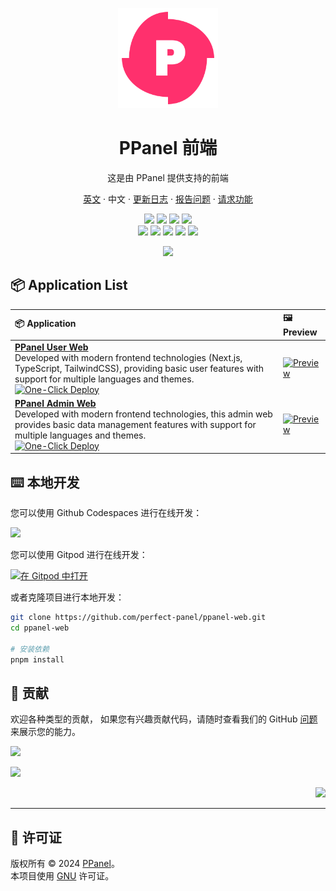 <a name="readme-top"></a>

<div align="center">

<img width="160" src="https://raw.githubusercontent.com/perfect-panel/ppanel-assets/refs/heads/main/logo.svg">

<h1>PPanel 前端</h1>

这是由 PPanel 提供支持的前端

[英文](./README.md)
·
中文
·
[更新日志](./CHANGELOG.md)
·
[报告问题][issues-link]
·
[请求功能][issues-link]

<!-- SHIELD GROUP -->

[![][github-release-shield]][github-release-link]
[![][github-releasedate-shield]][github-releasedate-link]
[![][github-action-test-shield]][github-action-test-link]
[![][github-action-release-shield]][github-action-release-link]<br/>
[![][github-contributors-shield]][github-contributors-link]
[![][github-forks-shield]][github-forks-link]
[![][github-stars-shield]][github-stars-link]
[![][github-issues-shield]][github-issues-link]
[![][github-license-shield]][github-license-link]

![][split]

</div>

## 📦 Application List

| 📦 Application                                                                                                                                                                                                                                                                                                                                | 🖼️ Preview                                                     |
| :-------------------------------------------------------------------------------------------------------------------------------------------------------------------------------------------------------------------------------------------------------------------------------------------------------------------------------------------- | :------------------------------------------------------------- |
| [**PPanel User Web**][ppanel-user-web-github]<br/>Developed with modern frontend technologies (Next.js, TypeScript, TailwindCSS), providing basic user features with support for multiple languages and themes.<br/>[![One-Click Deploy](https://img.shields.io/badge/Deploy%20with-Vercel-blue?style=for-the-badge)][ppanel-user-web-deploy] | [![Preview][ppanel-user-web-cover]][ppanel-user-web-github]    |
| [**PPanel Admin Web**][ppanel-admin-web-github]<br/>Developed with modern frontend technologies, this admin web provides basic data management features with support for multiple languages and themes.<br/>[![One-Click Deploy](https://img.shields.io/badge/Deploy%20with-Vercel-blue?style=for-the-badge)][ppanel-admin-web-deploy]        | [![Preview][ppanel-admin-web-cover]][ppanel-admin-web-preview] |

## ⌨️ 本地开发

您可以使用 Github Codespaces 进行在线开发：

[![][codespaces-shield]][codespaces-link]

您可以使用 Gitpod 进行在线开发：

[![在 Gitpod 中打开](https://gitpod.io/button/open-in-gitpod.svg)][gitpod-link]

或者克隆项目进行本地开发：

```bash
git clone https://github.com/perfect-panel/ppanel-web.git
cd ppanel-web

# 安装依赖
pnpm install
```

## 🤝 贡献

欢迎各种类型的贡献，
如果您有兴趣贡献代码，请随时查看我们的 GitHub
[问题][github-issues-link] 来展示您的能力。

[![][pr-welcome-shield]][pr-welcome-link]

[![][contributors-contrib]][contributors-url]

<div align="right">

[![][back-to-top]](#readme-top)

</div>

---

## 📝 许可证

版权所有 © 2024 [PPanel][profile-link]。<br />
本项目使用 [GNU](./LICENSE) 许可证。

<!-- LINK GROUP -->

[back-to-top]: https://img.shields.io/badge/-BACK_TO_TOP-151515?style=flat-square
[codespaces-link]: https://codespaces.new/perfect-panel/ppanel-web
[codespaces-shield]: https://github.com/codespaces/badge.svg
[contributors-contrib]: https://contrib.rocks/image?repo=perfect-panel/ppanel-web
[contributors-url]: https://github.com/perfect-panel/ppanel-web/graphs/contributors
[github-action-release-link]: https://github.com/perfect-panel/ppanel-web/actions/workflows/release.yml
[github-action-release-shield]: https://img.shields.io/github/actions/workflow/status/perfect-panel/ppanel-web/release.yml?label=release&labelColor=black&logo=githubactions&logoColor=white&style=flat-square
[github-action-test-link]: https://github.com/perfect-panel/ppanel-web/actions/workflows/test.yml
[github-action-test-shield]: https://img.shields.io/github/actions/workflow/status/perfect-panel/ppanel-web/test.yml?label=test&labelColor=black&logo=githubactions&logoColor=white&style=flat-square
[github-contributors-link]: https://github.com/perfect-panel/ppanel-web/graphs/contributors
[github-contributors-shield]: https://img.shields.io/github/contributors/perfect-panel/ppanel-web?color=c4f042&labelColor=black&style=flat-square
[github-forks-link]: https://github.com/perfect-panel/ppanel-web/network/members
[github-forks-shield]: https://img.shields.io/github/forks/perfect-panel/ppanel-web?color=8ae8ff&labelColor=black&style=flat-square
[github-issues-link]: https://github.com/perfect-panel/ppanel-web/issues
[github-issues-shield]: https://img.shields.io/github/issues/perfect-panel/ppanel-web?color=ff80eb&labelColor=black&style=flat-square
[github-license-link]: https://github.com/perfect-panel/ppanel-web/blob/master/LICENSE
[github-license-shield]: https://img.shields.io/github/license/perfect-panel/ppanel-web?color=white&labelColor=black&style=flat-square
[github-release-link]: https://github.com/perfect-panel/ppanel-web/releases
[github-release-shield]: https://img.shields.io/github/v/release/perfect-panel/ppanel-web?style=flat-square&sort=semver&logo=github
[github-releasedate-link]: https://github.com/perfect-panel/ppanel-web/releases
[github-releasedate-shield]: https://img.shields.io/github/release-date/perfect-panel/ppanel-web?labelColor=black&style=flat-square
[github-stars-link]: https://github.com/perfect-panel/ppanel-web/network/stargazers
[github-stars-shield]: https://img.shields.io/github/stars/perfect-panel/ppanel-web?color=ffcb47&labelColor=black&style=flat-square
[gitpod-link]: https://gitpod.io/#https://github.com/perfect-panel/ppanel-web
[issues-link]: https://github.com/perfect-panel/ppanel-web/issues/new/choose
[pr-welcome-link]: https://github.com/perfect-panel/ppanel-web/pulls
[pr-welcome-shield]: https://img.shields.io/badge/🤯_pr_welcome-%E2%86%92-ffcb47?labelColor=black&style=for-the-badge
[profile-link]: https://github.com/perfect-panel
[split]: https://raw.githubusercontent.com/andreasbm/readme/master/assets/lines/rainbow.png
[ppanel-user-web-github]: https://github.com/perfect-panel/ppanel-web/tree/main/apps/user
[ppanel-user-web-cover]: https://urlscan.io/liveshot/?width=1920&height=1080&url=https://user.ppanel.dev
[ppanel-user-web-preview]: https://user.ppanel.dev
[ppanel-user-web-deploy]: https://vercel.com/new/clone?demo-description=PPanel%20is%20a%20pure%2C%20professional%2C%20and%20perfect%20open-source%20proxy%20panel%20tool%2C%20designed%20to%20be%20your%20ideal%20choice%20for%20learning%20and%20practical%20use&demo-image=https%3A%2F%2Furlscan.io%2Fliveshot%2F%3Fwidth%3D1920%26height%3D1080%26url%3Dhttps%3A%2F%2Fuser.ppanel.dev&demo-title=PPanel%20User%20Web&demo-url=https%3A%2F%2Fuser.ppanel.dev%2F&from=.&project-name=ppanel-user-web&repository-name=ppanel-web&repository-url=https%3A%2F%2Fgithub.com%2Fperfect-panel%2Fppanel-web&root-directory=apps%2Fuser&skippable-integrations=1
[ppanel-admin-web-github]: https://github.com/perfect-panel/ppanel-web/tree/main/apps/admin
[ppanel-admin-web-cover]: https://urlscan.io/liveshot/?width=1920&height=1080&url=https://admin.ppanel.dev
[ppanel-admin-web-preview]: https://admin.ppanel.dev
[ppanel-admin-web-deploy]: https://vercel.com/new/clone?demo-description=PPanel%20is%20a%20pure%2C%20professional%2C%20and%20perfect%20open-source%20proxy%20panel%20tool%2C%20designed%20to%20be%20your%20ideal%20choice%20for%20learning%20and%20practical%20use&demo-image=https%3A%2F%2Furlscan.io%2Fliveshot%2F%3Fwidth%3D1920%26height%3D1080%26url%3Dhttps%3A%2F%2Fadmin.ppanel.dev&demo-title=PPanel%20Admin%20Web&demo-url=https%3A%2F%2Fadmin.ppanel.dev%2F&from=.&project-name=ppanel-admin-web&repository-name=ppanel-web&repository-url=https%3A%2F%2Fgithub.com%2Fperfect-panel%2Fppanel-web&root-directory=apps%2Fadmin&skippable-integrations=1
